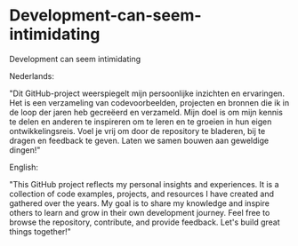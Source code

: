 # Development-can-seem-intimidating
 Development can seem intimidating
 
Nederlands:

"Dit GitHub-project weerspiegelt mijn persoonlijke inzichten en ervaringen. Het is een verzameling van codevoorbeelden, projecten en bronnen die ik in de loop der jaren heb gecreëerd en verzameld. Mijn doel is om mijn kennis te delen en anderen te inspireren om te leren en te groeien in hun eigen ontwikkelingsreis. Voel je vrij om door de repository te bladeren, bij te dragen en feedback te geven. Laten we samen bouwen aan geweldige dingen!"

English:

"This GitHub project reflects my personal insights and experiences. It is a collection of code examples, projects, and resources I have created and gathered over the years. My goal is to share my knowledge and inspire others to learn and grow in their own development journey. Feel free to browse the repository, contribute, and provide feedback. Let's build great things together!"







